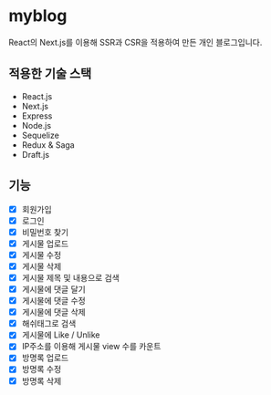# myblog

React의 Next.js를 이용해 SSR과 CSR을 적용하여 만든 개인 블로그입니다. 

## 적용한 기술 스택   
  
- React.js
- Next.js 
- Express 
- Node.js
- Sequelize
- Redux & Saga
- Draft.js

## 기능

- [x] 회원가입
- [x] 로그인 
- [x] 비밀번호 찾기 
- [x] 게시물 업로드
- [x] 게시물 수정
- [x] 게시물 삭제
- [x] 게시물 제목 및 내용으로 검색
- [x] 게시물에 댓글 달기
- [x] 게시물에 댓글 수정
- [x] 게시물에 댓글 삭제
- [x] 해쉬태그로 검색
- [x] 게시물에 Like / Unlike
- [x] IP주소를 이용해 게시물 view 수를 카운트
- [x] 방명록 업로드
- [x] 방명록 수정
- [x] 방명록 삭제